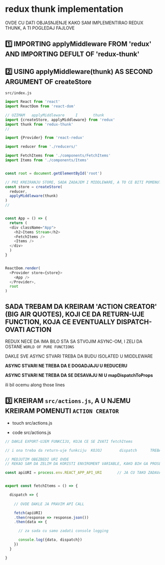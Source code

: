 # redux thunk implementation

OVDE CU DATI OBJASNJENJE KAKO SAM IMPLEMENTIRAO REDUX THUNK, A TI POGLEDAJ FAJLOVE

## :one: IMPORTING applyMiddleware FROM 'redux' AND IMPORTING DEFULT OF 'redux-thunk'

## :two: USING applyMiddleware(thunk) AS SECOND ARGUMENT OF createStore

`src/index.js`

```javascript
import React from 'react'
import ReactDom from 'react-dom'

// UZIMAM   applyMiddleware     I       thunk
import {createStore, applyMiddleware} from 'redux'
import thunk from 'redux-thunk'
//

import {Provider} from 'react-redux'

import reducer from './reducers/'

import FetchItems from './components/FetchItems'
import Items from './components/Items'


const root = document.getElementById('root')

// PRI KREIRANJU STORE, SADA ZADAJEM I MIDDLEWARE, A TO CE BITI POMENUTI thunk
const store = createStore(
  reducer,
  applyMiddleware(thunk)
)
//


const App = () => {
  return (
  <div className="App">
    <h2>Items Stream</h2>
    <FetchItems />
    <Items />
  </div>
  )
}


ReactDom.render(
  <Provider store={store}>
    <App />
  </Provider>,
  root
)
```

## SADA TREBAM DA KREIRAM 'ACTION CREATOR' (BIG AIR QUOTES), KOJI CE DA RETURN-UJE FUNCTION, KOJA CE EVENTUALLY DISPATCH-OVATI ACTION

REDUX NECE DA IMA BILO STA SA STVOJIM ASYNC-OM, I ZELI DA OSTANE  `WORLD OF PURE FUNCTIONS`

DAKLE SVE ASYNC STVARI TREBA DA BUDU ISOLATED U MIDDLEWARE

**ASYNC STVARI NE TREBA DA E DOGADJAJU U REDUCERU**

**ASYNC STVARI NE TREBA DA SE DESAVAJU NI U mapDispatchToProps**

ili bil ocemu along those lines

## :three: KREIRAM `src/actions.js`, A U NJEMU KREIRAM POMENUTI `ACTION CREATOR`

- touch src/actions.js

- code src/actions.js

```javascript
// DAKLE EXPORT-UJEM FUNKCIJU, KOJA CE SE ZVATI fetchItems

// i ona treba da return-uje funkciju  KOJOJ        dispatch      TREBA DA BUDE PARAMETAR

// MEDJUTIM OBEZBEDI URI OVDE 
// REKAO SAM DA ZELIM DA KORISTI ENVIROMENT VARIABLE, KAKO BIH GA PROSLEDIO

const apiURI = process.env.REACT_APP_API_URI       // JA CU TAKO ZADAVATI IME VARIJABLI PRI POKRETANJU `npm start`


export const fetchItems = () => {

  dispatch => {
    
    // OVDE DAKLE JA PRAVIM API CALL

    fetch(apiURI)
    .then(response => response.json())
    .then(data => {

      // za sada cu samo zadati console logging

      console.log({data, dispatch})
    })
  }

}
```


